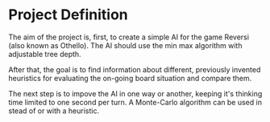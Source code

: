 Project Definition
==================

The aim of the project is, first, to create a simple AI for the game Reversi (also known as Othello). The AI should use the min max algorithm with adjustable tree depth.

After that, the goal is to find information about different, previously invented heuristics for evaluating the on-going board situation and compare them.

The next step is to impove the AI in one way or another, keeping it's thinking time limited to one second per turn. A Monte-Carlo algorithm can be used in stead of or with a heuristic.

